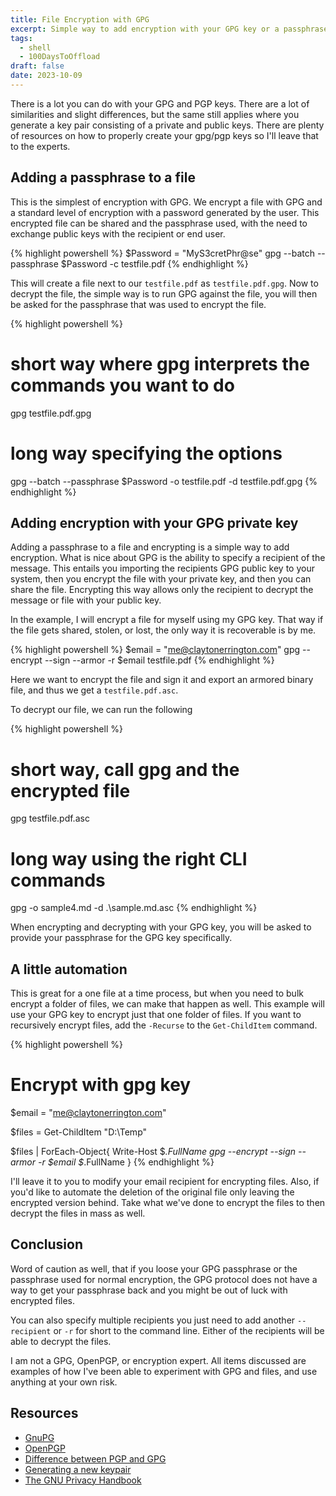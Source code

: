 ```yaml
---
title: File Encryption with GPG
excerpt: Simple way to add encryption with your GPG key or a passphrase
tags: 
  - shell
  - 100DaysToOffload
draft: false
date: 2023-10-09
---
```


There is a lot you can do with your GPG and PGP keys. There are a lot of similarities and slight differences, but the same still applies where you generate a key pair consisting of a private and public keys. There are plenty of resources on how to properly create your gpg/pgp keys so I'll leave that to the experts.

## Adding a passphrase to a file

This is the simplest of encryption with GPG. We encrypt a file with GPG and a standard level of encryption with a password generated by the user. This encrypted file can be shared and the passphrase used, with the need to exchange public keys with the recipient or end user.

{% highlight powershell %}
$Password = "MyS3cretPhr@se"
gpg --batch --passphrase $Password -c testfile.pdf
{% endhighlight %}

This will create a file next to our `testfile.pdf` as `testfile.pdf.gpg`. Now to decrypt the file, the simple way is to run GPG against the file, you will then be asked for the passphrase that was used to encrypt the file.

{% highlight powershell %}

# short way where gpg interprets the commands you want to do
gpg testfile.pdf.gpg

# long way specifying the options
gpg --batch --passphrase $Password -o testfile.pdf -d testfile.pdf.gpg
{% endhighlight %}

## Adding encryption with your GPG private key

Adding a passphrase to a file and encrypting is a simple way to add encryption. What is nice about GPG is the ability to specify a recipient of the message. This entails you importing the recipients GPG public key to your system, then you encrypt the file with your private key, and then you can share the file. Encrypting this way allows only the recipient to decrypt the message or file with your public key.

In the example, I will encrypt a file for myself using my GPG key. That way if the file gets shared, stolen, or lost, the only way it is recoverable is by me.

{% highlight powershell %}
$email = "me@claytonerrington.com"
gpg --encrypt --sign --armor -r $email testfile.pdf
{% endhighlight %}

Here we want to encrypt the file and sign it and export an armored binary file, and thus we get a `testfile.pdf.asc`.

To decrypt our file, we can run the following

{% highlight powershell %}
# short way, call gpg and the encrypted file
gpg testfile.pdf.asc

# long way using the right CLI commands
gpg -o sample4.md -d .\sample.md.asc
{% endhighlight %}

When encrypting and decrypting with your GPG key, you will be asked to provide your passphrase for the GPG key specifically.

## A little automation

This is great for a one file at a time process, but when you need to bulk encrypt a folder of files, we can make that happen as well. This example will use your GPG key to encrypt just that one folder of files. If you want to recursively encrypt files, add the `-Recurse` to the `Get-ChildItem` command.

{% highlight powershell %}
# Encrypt with gpg key
$email = "me@claytonerrington.com"

$files = Get-ChildItem "D:\Temp"

$files | ForEach-Object{
    Write-Host $_.FullName
    gpg --encrypt --sign --armor -r $email $_.FullName
}
{% endhighlight %}

I'll leave it to you to modify your email recipient for encrypting files. Also, if you'd like to automate the deletion of the original file only leaving the encrypted version behind. Take what we've done to encrypt the files to then decrypt the files in mass as well.

## Conclusion

Word of caution as well, that if you loose your GPG passphrase or the passphrase used for normal encryption, the GPG protocol does not have a way to get your passphrase back and you might be out of luck with encrypted files.

You can also specify multiple recipients you just need to add another `--recipient` or `-r` for short to the command line. Either of the recipients will be able to decrypt the files.

I am not a GPG, OpenPGP, or encryption expert. All items discussed are examples of how I've been able to experiment with GPG and files, and use anything at your own risk.

## Resources

- [GnuPG](https://www.gnupg.org/)
- [OpenPGP](https://www.openpgp.org/)
- [Difference between PGP and GPG](https://www.tutorialspoint.com/difference-between-pgp-and-gpg)
- [Generating a new keypair](https://www.gnupg.org/gph/en/manual/c14.html)
- [The GNU Privacy Handbook](https://www.gnupg.org/gph/en/manual/book1.html)